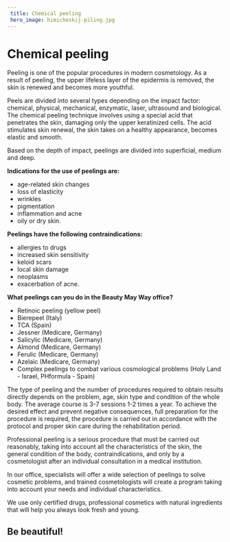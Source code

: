 ```yaml
---
 title: Chemical peeling
 hero_image: himicheskij-piling.jpg
---
```

# Chemical peeling

Peeling is one of the popular procedures in modern cosmetology. As a result of peeling, the upper lifeless layer of the epidermis is removed, the skin is renewed and becomes more youthful.

Peels are divided into several types depending on the impact factor: chemical, physical, mechanical, enzymatic, laser, ultrasound and biological. The chemical peeling technique involves using a special acid that penetrates the skin, damaging only the upper keratinized cells. The acid stimulates skin renewal, the skin takes on a healthy appearance, becomes elastic and smooth.

Based on the depth of impact, peelings are divided into superficial, medium and deep.

**Indications for the use of peelings are:**

- age-related skin changes
- loss of elasticity
- wrinkles
- pigmentation
- inflammation and acne
- oily or dry skin.

**Peelings have the following contraindications:**

- allergies to drugs
- increased skin sensitivity
- keloid scars
- local skin damage
- neoplasms
- exacerbation of acne.

**What peelings can you do in the Beauty May Way office?**

- Retinoic peeling (yellow peel)
- Bierepeel (Italy)
- TCA (Spain)
- Jessner (Medicare, Germany)
- Salicylic (Medicare, Germany)
- Almond (Medicare, Germany)
- Ferulic (Medicare, Germany)
- Azelaic (Medicare, Germany)
- Complex peelings to combat various cosmological problems (Holy Land - Israel, PHformula - Spain)

The type of peeling and the number of procedures required to obtain results directly depends on the problem, age, skin type and condition of the whole body. The average course is 3-7 sessions 1-2 times a year. To achieve the desired effect and prevent negative consequences, full preparation for the procedure is required, the procedure is carried out in accordance with the protocol and proper skin care during the rehabilitation period.

Professional peeling is a serious procedure that must be carried out reasonably, taking into account all the characteristics of the skin, the general condition of the body, contraindications, and only by a cosmetologist after an individual consultation in a medical institution.

In our office, specialists will offer a wide selection of peelings to solve cosmetic problems, and trained cosmetologists will create a program taking into account your needs and individual characteristics.

We use only certified drugs, professional cosmetics with natural ingredients that will help you always look fresh and young.

## Be beautiful!